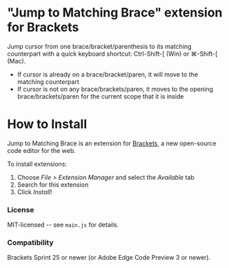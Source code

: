 "Jump to Matching Brace" extension for Brackets
===============================================
Jump cursor from one brace/bracket/parenthesis to its matching counterpart with a quick keyboard shortcut: Ctrl-Shift-[ (Win) or ⌘-Shift-[ (Mac).

* If cursor is already on a brace/bracket/paren, it will move to the matching counterpart
* If cursor is not on any brace/brackets/paren, it moves to the opening brace/brackets/paren for the current scope that it is inside


How to Install
==============
Jump to Matching Brace is an extension for [Brackets](https://github.com/adobe/brackets/), a new open-source code editor for the web.

To install extensions:

1. Choose _File > Extension Manager_ and select the _Available_ tab
2. Search for this extension
3. Click _Install_!


### License
MIT-licensed -- see `main.js` for details.

### Compatibility
Brackets Sprint 25 or newer (or Adobe Edge Code Preview 3 or newer).
